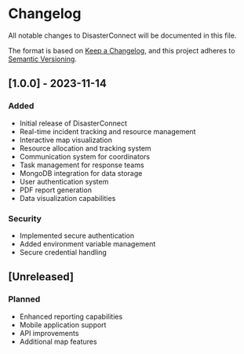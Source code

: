 # Changelog

All notable changes to DisasterConnect will be documented in this file.

The format is based on [Keep a Changelog](https://keepachangelog.com/en/1.0.0/),
and this project adheres to [Semantic Versioning](https://semver.org/spec/v2.0.0.html).

## [1.0.0] - 2023-11-14

### Added
- Initial release of DisasterConnect
- Real-time incident tracking and resource management
- Interactive map visualization
- Resource allocation and tracking system
- Communication system for coordinators
- Task management for response teams
- MongoDB integration for data storage
- User authentication system
- PDF report generation
- Data visualization capabilities

### Security
- Implemented secure authentication
- Added environment variable management
- Secure credential handling

## [Unreleased]

### Planned
- Enhanced reporting capabilities
- Mobile application support
- API improvements
- Additional map features
